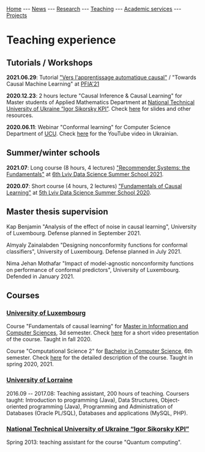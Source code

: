 [Home](README.md) --- [News](news.md) --- [Research](research.md) --- [Teaching](teaching.md) --- [Academic services](academicservices.md) --- [Projects](projects.md)

# Teaching experience

## Tutorials / Workshops

**2021.06.29**: Tutorial ["Vers l'apprentissage automatique causal"](https://pfia2021.fr/tutoriels/?p=programme) /
"Towards Causal Machine Learning" at [PFIA'21](https://pfia2021.fr/) 

**2020.12.23**: 2 hours lecture "Causal Inference & Causal Learning" for Master students of Applied Mathematics Department at [National Technical University of Ukraine 
“Igor Sikorsky KPI”](https://kpi.ua/en/). Check [here](https://drive.google.com/file/d/1xGsyCEwaCGsTiiqXfgohi1FEy66zOc0n/view?usp=sharing) for slides and other
resources.

**2020.06.11**: Webinar "Conformal learning" for Computer Science Department of [UCU](https://ucu.edu.ua/en/). 
Check [here](https://www.youtube.com/watch?v=AgoN5t1G-DE&t=2s) for the YouTube video in Ukrainian.

## Summer/winter schools

**2021.07**: Long course (8 hours, 4 lectures) ["Recommender Systems: the Fundamentals"](https://apps.ucu.edu.ua/en/summerschool-ds/course-list/recommender-systems-fundamentals/)
at [6th Lviv Data Science Summer School 2021](https://apps.ucu.edu.ua/en/summerschool-ds/).

**2020.07**: Short course (4 hours, 2 lectures) ["Fundamentals of Causal Learning"](https://apps.ucu.edu.ua/en/summerschool-ds-1/fundamentals-causal-learning/) at 
[5th Lviv Data Science Summer School 2020](https://apps.ucu.edu.ua/en/summerschool/v-lviv-data-science-summer-school-online-2020/).

## Master thesis supervision

Kap Benjamin "Analysis of the effect of noise in causal learning", University of Luxembourg. Defense planned in September 2021.

Almyaly Zainalabden "Designing nonconformity functions for conformal classifiers", University of Luxembourg. Defense planned in July 2021.

Nima Jehan Mothafar "Impact of model-agnostic nonconformity functions on performance of conformal predictors", University of Luxembourg. Defended in January 2021.

## Courses

### [University of Luxembourg](https://wwwen.uni.lu/)

Course "Fundamentals of causal learning" for [Master in Information and Computer Sciences](https://wwwen.uni.lu/studies/fstm/master_in_information_and_computer_sciences/programme), 
3d semester. Check [here](https://youtu.be/xYp-gOUrKxo) for a short video presentation of the course. Taught in fall 2020.

Course "Computational Science 2" for [Bachelor in Computer Science](https://wwwfr.uni.lu/formations/fstm/bachelor_in_computer_science/programme), 6th semester. 
Check [here](https://wwwfr.uni.lu/layout/set/print/formations/fstm/bachelor_in_computer_science/programme?f=BAACAINFOR&c=0008C3366) for the detailed description of
the course. Taught in spring 2020, 2021.


### [University of Lorraine](https://www.univ-lorraine.fr/)

2016.09 -- 2017.08: Teaching assistant, 200 hours of teaching.
Coursers taught: Introduction to programming (Java), Data Structures, Object-oriented programming (Java), Programming and Administration of Databases (Oracle PL/SQL), Databases and applications (MySQL, PHP).


### [National Technical University of Ukraine “Igor Sikorsky KPI”](https://kpi.ua/en/)

Spring 2013: teaching assistant for the course "Quantum computing".

